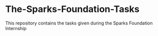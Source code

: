 # The-Sparks-Foundation-Tasks
This repository contains the tasks given during the Sparks Foundation Internship
